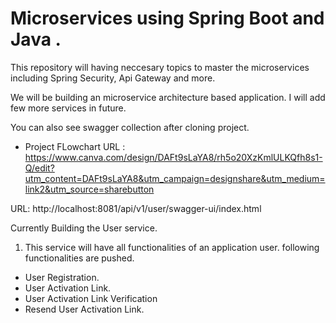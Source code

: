 
# Microservices using Spring Boot and Java .

This repository will having neccesary topics to master the microservices including Spring Security, Api Gateway and more. 

We will be building an microservice architecture based application. I will add few more services in future.

You can also see swagger collection after cloning project.

- Project FLowchart URL : https://www.canva.com/design/DAFt9sLaYA8/rh5o20XzKmlULKQfh8s1-Q/edit?utm_content=DAFt9sLaYA8&utm_campaign=designshare&utm_medium=link2&utm_source=sharebutton



URL: http://localhost:8081/api/v1/user/swagger-ui/index.html

Currently Building the User service.
1. This service will have all functionalities of an application user. following functionalities are pushed.

- User Registration.
- User Activation Link.
- User Activation Link Verification
- Resend User Activation Link. 
 





